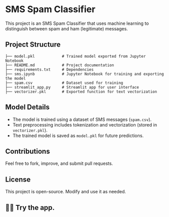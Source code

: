 # SMS Spam Classifier

This project is an SMS Spam Classifier that uses machine learning to distinguish between spam and ham (legitimate) messages.

## Project Structure

```
├── model.pkl            # Trained model exported from Jupyter Notebook
├── README.md            # Project documentation
├── requirements.txt     # Dependencies
├── sms.ipynb            # Jupyter Notebook for training and exporting the model
├── spam.csv             # Dataset used for training
├── streamlit_app.py     # Streamlit app for user interface
├── vectorizer.pkl       # Exported function for text vectorization
```

## Model Details
- The model is trained using a dataset of SMS messages (`spam.csv`).
- Text preprocessing includes tokenization and vectorization (stored in `vectorizer.pkl`).
- The trained model is saved as `model.pkl` for future predictions.

## Contributions
Feel free to fork, improve, and submit pull requests.

## License
This project is open-source. Modify and use it as needed.

## 🧑‍💻 Try the app.
[](https://sms-spam-classifier-by-mz.streamlit.app/)

